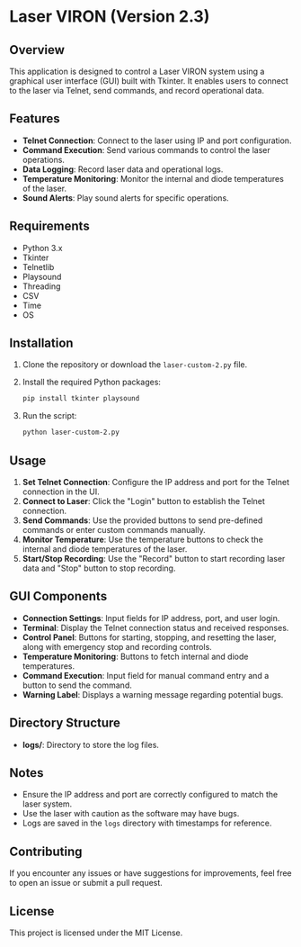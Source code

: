 # Laser VIRON (Version 2.3)

## Overview

This application is designed to control a Laser VIRON system using a graphical user interface (GUI) built with Tkinter. It enables users to connect to the laser via Telnet, send commands, and record operational data.

## Features

- **Telnet Connection**: Connect to the laser using IP and port configuration.
- **Command Execution**: Send various commands to control the laser operations.
- **Data Logging**: Record laser data and operational logs.
- **Temperature Monitoring**: Monitor the internal and diode temperatures of the laser.
- **Sound Alerts**: Play sound alerts for specific operations.

## Requirements

- Python 3.x
- Tkinter
- Telnetlib
- Playsound
- Threading
- CSV
- Time
- OS

## Installation

1. Clone the repository or download the `laser-custom-2.py` file.
2. Install the required Python packages:

    ```bash
    pip install tkinter playsound
    ```

3. Run the script:

    ```bash
    python laser-custom-2.py
    ```

## Usage

1. **Set Telnet Connection**: Configure the IP address and port for the Telnet connection in the UI.
2. **Connect to Laser**: Click the "Login" button to establish the Telnet connection.
3. **Send Commands**: Use the provided buttons to send pre-defined commands or enter custom commands manually.
4. **Monitor Temperature**: Use the temperature buttons to check the internal and diode temperatures of the laser.
5. **Start/Stop Recording**: Use the "Record" button to start recording laser data and "Stop" button to stop recording.

## GUI Components

- **Connection Settings**: Input fields for IP address, port, and user login.
- **Terminal**: Display the Telnet connection status and received responses.
- **Control Panel**: Buttons for starting, stopping, and resetting the laser, along with emergency stop and recording controls.
- **Temperature Monitoring**: Buttons to fetch internal and diode temperatures.
- **Command Execution**: Input field for manual command entry and a button to send the command.
- **Warning Label**: Displays a warning message regarding potential bugs.

## Directory Structure

- **logs/**: Directory to store the log files.

## Notes

- Ensure the IP address and port are correctly configured to match the laser system.
- Use the laser with caution as the software may have bugs.
- Logs are saved in the `logs` directory with timestamps for reference.

## Contributing

If you encounter any issues or have suggestions for improvements, feel free to open an issue or submit a pull request.

## License

This project is licensed under the MIT License.
